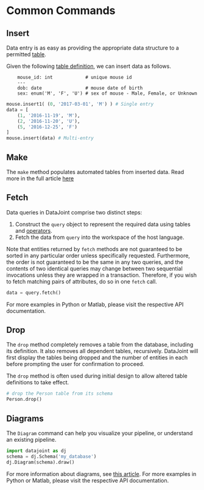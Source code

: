 # Common Commands

## Insert

Data entry is as easy as providing the appropriate data structure to a permitted
[table](../reproduce/table-tiers.md).

Given the following [table definition](../getting-started/table-definitions.md), we can
insert data as follows.

```text      
    mouse_id: int            # unique mouse id
    ---
    dob: date                # mouse date of birth
    sex: enum('M', 'F', 'U') # sex of mouse - Male, Female, or Unknown
``` 

```python
mouse.insert1( (0, '2017-03-01', 'M') ) # Single entry
data = [
    (1, '2016-11-19', 'M'),
    (2, '2016-11-20', 'U'),
    (5, '2016-12-25', 'F')
]
mouse.insert(data) # Multi-entry
```

## Make

The `make` method populates automated tables from inserted data. Read more in the
full article [here](../reproduce/make-method.md)

## Fetch

Data queries in DataJoint comprise two distinct steps:

1.  Construct the `query` object to represent the required data using
    tables and [operators](../operators).
2.  Fetch the data from `query` into the workspace of the host language.

Note that entities returned by `fetch` methods are not guaranteed to be sorted in any
particular order unless specifically requested. Furthermore, the order is not
guaranteed to be the same in any two queries, and the contents of two identical queries
may change between two sequential invocations unless they are wrapped in a transaction.
Therefore, if you wish to fetch matching pairs of attributes, do so in one `fetch`
call.

``` python
data = query.fetch()
```

For more examples in Python or Matlab, please visit the respective API documentation. 

## Drop

The `drop` method completely removes a table from the database, including its
definition. It also removes all dependent tables, recursively. DataJoint will first
display the tables being dropped and the number of entities in each before prompting
the user for confirmation to proceed.

The `drop` method is often used during initial design to allow altered
table definitions to take effect.

``` python
# drop the Person table from its schema
Person.drop()
```

## Diagrams

The `Diagram` command can help you visualize your pipeline, or understand
an existing pipeline. 

``` python
import datajoint as dj
schema = dj.Schema('my_database')
dj.Diagram(schema).draw()
```

For more information about diagrams, see [this article](../../getting-started/diagrams).
For more examples in Python or Matlab, please visit the respective API documentation. 
